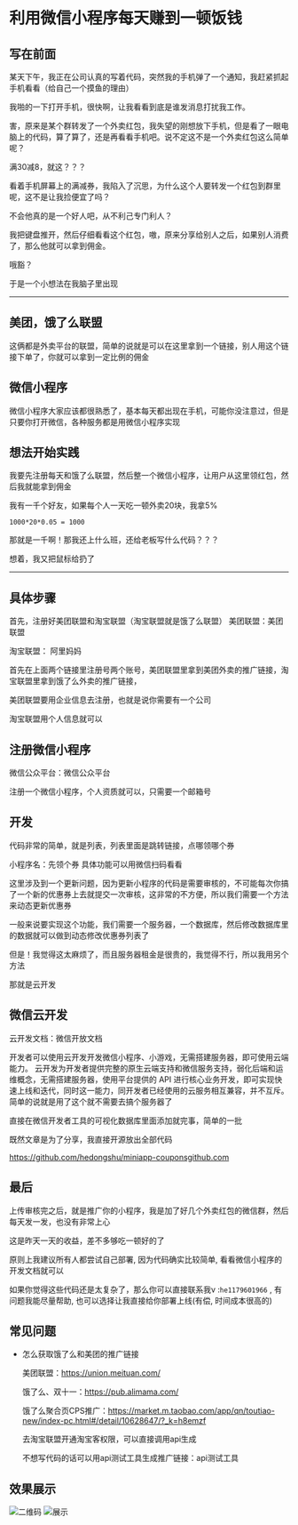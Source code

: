 
# 利用微信小程序每天赚到一顿饭钱

## 写在前面

某天下午，我正在公司认真的写着代码，突然我的手机弹了一个通知，我赶紧抓起手机看看（给自己一个摸鱼的理由）

我啪的一下打开手机，很快啊，让我看看到底是谁发消息打扰我工作。

害，原来是某个群转发了一个外卖红包，我失望的刚想放下手机，但是看了一眼电脑上的代码，算了算了，还是再看看手机吧。说不定这不是一个外卖红包这么简单呢？

满30减8，就这？？？

看着手机屏幕上的满减券，我陷入了沉思，为什么这个人要转发一个红包到群里呢，这不是让我捡便宜了吗？

不会他真的是一个好人吧，从不利己专门利人？

我把键盘推开，然后仔细看看这个红包，嗷，原来分享给别人之后，如果别人消费了，那么他就可以拿到佣金。

哦豁？

于是一个小想法在我脑子里出现

---

## 美团，饿了么联盟
这俩都是外卖平台的联盟，简单的说就是可以在这里拿到一个链接，别人用这个链接下单了，你就可以拿到一定比例的佣金

## 微信小程序
微信小程序大家应该都很熟悉了，基本每天都出现在手机，可能你没注意过，但是只要你打开微信，各种服务都是用微信小程序实现

## 想法开始实践
我要先注册每天和饿了么联盟，然后整一个微信小程序，让用户从这里领红包，然后我就能拿到佣金

我有一千个好友，如果每个人一天吃一顿外卖20块，我拿5%

```1000*20*0.05 = 1000```

那就是一千啊！那我还上什么班，还给老板写什么代码？？？

想着，我又把鼠标给扔了

---

## 具体步骤
首先，注册好美团联盟和淘宝联盟（淘宝联盟就是饿了么联盟）
美团联盟：美团联盟

淘宝联盟： 阿里妈妈

首先在上面两个链接里注册号两个账号，美团联盟里拿到美团外卖的推广链接，淘宝联盟里拿到饿了么外卖的推广链接，

美团联盟要用企业信息去注册，也就是说你需要有一个公司

淘宝联盟用个人信息就可以



## 注册微信小程序
微信公众平台：微信公众平台

注册一个微信小程序，个人资质就可以，只需要一个邮箱号



## 开发
代码非常的简单，就是列表，列表里面是跳转链接，点哪领哪个券

小程序名：先领个券
具体功能可以用微信扫码看看



这里涉及到一个更新问题，因为更新小程序的代码是需要审核的，不可能每次你搞了一个新的优惠券上去就提交一次审核，这非常的不方便，所以我们需要一个方法来动态更新优惠券

一般来说要实现这个功能，我们需要一个服务器，一个数据库，然后修改数据库里的数据就可以做到动态修改优惠券列表了

但是！我觉得这太麻烦了，而且服务器租金是很贵的，我觉得不行，所以我用另个方法

那就是云开发



## 微信云开发
云开发文档：微信开放文档

开发者可以使用云开发开发微信小程序、小游戏，无需搭建服务器，即可使用云端能力。
云开发为开发者提供完整的原生云端支持和微信服务支持，弱化后端和运维概念，无需搭建服务器，使用平台提供的 API 进行核心业务开发，即可实现快速上线和迭代，同时这一能力，同开发者已经使用的云服务相互兼容，并不互斥。
简单的说就是用了这个就不需要去搞个服务器了

直接在微信开发者工具的可视化数据库里面添加就完事，简单的一批

既然文章是为了分享，我直接开源放出全部代码

https://github.com/hedongshu/miniapp-coupons​github.com

## 最后
上传审核完之后，就是推广你的小程序，我是加了好几个外卖红包的微信群，然后每天发一发，也没有非常上心

这是昨天一天的收益，差不多够吃一顿好的了

原则上我建议所有人都尝试自己部署, 因为代码确实比较简单, 看看微信小程序的开发文档就可以

如果你觉得这些代码还是太复杂了，那么你可以直接联系我v :`he1179601966` , 有问题我能尽量帮助, 也可以选择让我直接给你部署上线(有偿, 时间成本很高的)


## 常见问题

* 怎么获取饿了么和美团的推广链接
  
  美团联盟：https://union.meituan.com/

  饿了么、双十一：https://pub.alimama.com/

  饿了么聚合页CPS推广：https://market.m.taobao.com/app/qn/toutiao-new/index-pc.html#/detail/10628647/?_k=h8emzf

  去淘宝联盟开通淘宝客权限，可以直接调用api生成

  不想写代码的话可以用api测试工具生成推广链接：api测试工具




## 效果展示

![二维码](https://github.com/739568808/miniapp-coupons/blob/main/miniprogram/images/meituan.jpg)
![展示](https://github.com/739568808/miniapp-coupons/blob/main/miniprogram/images/meituanyanshi.jpg)






